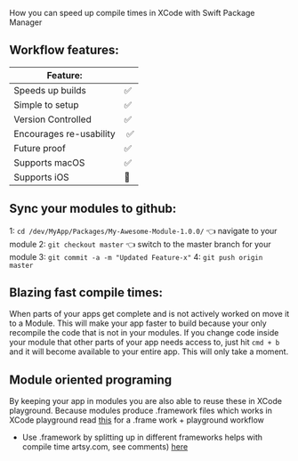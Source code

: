 How you can speed up compile times in XCode with Swift Package Manager<!--more--> 


## Workflow features:

Feature: | | 
--- | --- 
Speeds up builds | ✅
Simple to setup| ✅
Version Controlled | ✅
Encourages re-usability | ✅
Future proof | ✅
Supports macOS | ✅
Supports iOS | 🚫



## Sync your modules to github:

1: ``cd /dev/MyApp/Packages/My-Awesome-Module-1.0.0/`` 👈 navigate to your module
2: ``git checkout master`` 👈 switch to the master branch for your module
3: ``git commit -a -m "Updated Feature-x"``
4: ``git push origin master``

## Blazing fast compile times:
When parts of your apps get complete and is not actively worked on move it to a Module. This will make your app faster to build because your only recompile the code that is not in your modules. If you change code inside your module that other parts of your app needs access to, just hit ``cmd + b`` and it will become available to your entire app. This will only take a moment. 

## Module oriented programing

By keeping your app in modules you are also able to reuse these in XCode playground. Because modules produce .framework files which works in XCode playground read [this](http://stylekit.org/blog/2017/01/16/playground-and-framework/)  for a .frame work + playground workflow


- Use .framework by splitting up in different frameworks helps with compile time artsy.com, see comments) [here](http://artsy.github.io/blog/2014/11/13/eidolon-retrospective/) 